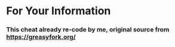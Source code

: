 # For Your Information

### This cheat already re-code by me, original source from https://greasyfork.org/
